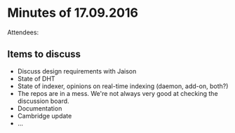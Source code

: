 # Minutes of 17.09.2016

Attendees:

## Items to discuss

* Discuss design requirements with Jaison
* State of DHT
* State of indexer, opinions on real-time indexing (daemon, add-on, both?)
* The repos are in a mess. We're not always very good at checking the
  discussion board.
* Documentation
* Cambridge update
* ...
